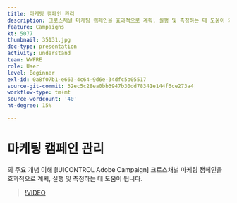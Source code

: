 ```yaml
---
title: 마케팅 캠페인 관리
description: 크로스채널 마케팅 캠페인을 효과적으로 계획, 실행 및 측정하는 데 도움이 되는 Adobe Campaign의 주요 개념을 이해합니다
feature: Campaigns
kt: 5077
thumbnail: 35131.jpg
doc-type: presentation
activity: understand
team: WWFRE
role: User
level: Beginner
exl-id: 0a8f07b1-e663-4c64-9d6e-34dfc5b05517
source-git-commit: 32ec5c28ea0bb3947b30dd78341e144f6ce273a4
workflow-type: tm+mt
source-wordcount: '40'
ht-degree: 15%

---
```


# 마케팅 캠페인 관리

의 주요 개념 이해 [!UICONTROL Adobe Campaign] 크로스채널 마케팅 캠페인을 효과적으로 계획, 실행 및 측정하는 데 도움이 됩니다.

>[!VIDEO](https://video.tv.adobe.com/v/35131?quality=12)
